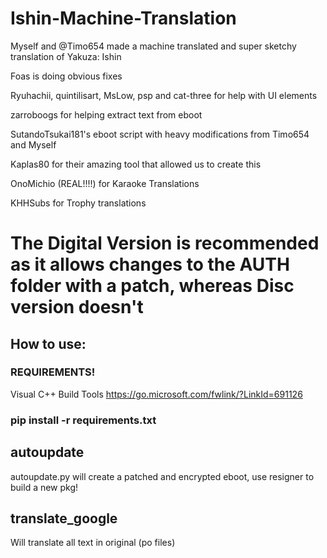 # Ishin-Machine-Translation

Myself and @Timo654 made a machine translated and super sketchy translation of Yakuza: Ishin

Foas is doing obvious fixes

Ryuhachii, quintilisart, MsLow, psp and cat-three for help with UI elements

zarroboogs for helping extract text from eboot

SutandoTsukai181's eboot script with heavy modifications from Timo654 and Myself

Kaplas80 for their amazing tool that allowed us to create this

OnoMichio (REAL!!!!) for Karaoke Translations

KHHSubs for Trophy translations

# The Digital Version is recommended as it allows changes to the AUTH folder with a patch, whereas Disc version doesn't

## How to use:

### REQUIREMENTS!

Visual C++ Build Tools https://go.microsoft.com/fwlink/?LinkId=691126

### pip install -r requirements.txt

## autoupdate

autoupdate.py will create a patched and encrypted eboot, use resigner to build a new pkg!

## translate_google

Will translate all text in original (po files)
